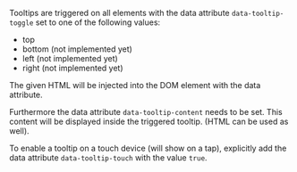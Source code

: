 Tooltips are triggered on all elements with the data attribute `data-tooltip-toggle` set to one of the following values:

 - top
 - bottom (not implemented yet)
 - left (not implemented yet)
 - right (not implemented yet)


The given HTML will be injected into the DOM element with the data attribute.
 
Furthermore the data attribute `data-tooltip-content` needs to be set. This content will be displayed inside the
triggered tooltip. (HTML can be used as well).

To enable a tooltip on a touch device (will show on a tap), explicitly add the data attribute `data-tooltip-touch` with
the value `true`.
